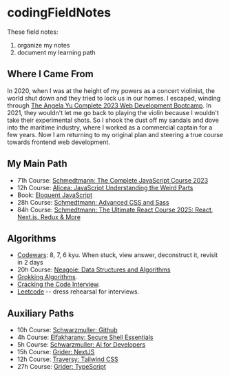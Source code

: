# codingFieldNotes
These field notes:
1. organize my notes
2. document my learning path

## Where I Came From
In 2020, when I was at the height of my powers as a concert violinist, the world shut down and they tried to lock us in our homes. I escaped, winding through [The Angela Yu Complete 2023 Web Development Bootcamp](https://www.udemy.com/course/the-complete-web-development-bootcamp/). In 2021, they wouldn't let me go back to playing the violin because I wouldn't take their experimental shots. So I shook the dust off my sandals and dove into the maritime industry, where I worked as a commercial captain for a few years. Now I am returning to my original plan and steering a true course towards frontend web development.

## My Main Path
- 71h Course: [Schmedtmann: The Complete JavaScript Course 2023](https://www.udemy.com/course-dashboard-redirect/?course_id=851712)
- 12h Course: [Alicea: JavaScript Understanding the Weird Parts](https://www.udemy.com/course-dashboard-redirect/?course_id=364426)
- Book: [Eloquent JavaScript](https://eloquentjavascript.net/)
- 28h Course: [Schmedtmann: Advanced CSS and Sass](https://www.udemy.com/course-dashboard-redirect/?course_id=1026604)
- 84h Course: [Schmedtmann: The Ultimate React Course 2025: React, Next.js, Redux & More](https://www.udemy.com/course-dashboard-redirect/?course_id=4471614)

## Algorithms
- [Codewars](https://www.codewars.com/dashboard): 8, 7, 6 kyu. When stuck, view answer, deconstruct it, revisit in 2 days
- 20h Course: [Neagoie: Data Structures and Algorithms](https://www.udemy.com/course-dashboard-redirect/?course_id=1917546)
- [Grokking Algorithms](https://www.amazon.com/dp/1633438538).
- [Cracking the Code Interview](https://www.amazon.com/Cracking-Coding-Interview-Programming-Questions/dp/0984782850/ref=sr_1_1?sr=8-1).
- [Leetcode](https://leetcode.com/) -- dress rehearsal for interviews. 

## Auxiliary Paths
- 10h Course: [Schwarzmuller: Github](https://www.udemy.com/course-dashboard-redirect/?course_id=4188320)
- 4h Course: [Elfakharany: Secure Shell Essentials](https://www.udemy.com/course-dashboard-redirect/?course_id=1735124)
- 5h Course: [Schwarzmuller: AI for Developers](https://www.udemy.com/course-dashboard-redirect/?course_id=6250531)
- 15h Course: [Grider: NextJS](https://www.udemy.com/course-dashboard-redirect/?course_id=5655418)
- 12h Course: [Traversy: Tailwind CSS](https://www.udemy.com/course-dashboard-redirect/?course_id=4699780)
- 27h Course: [Grider: TypeScript](https://www.udemy.com/course-dashboard-redirect/?course_id=2337318)
